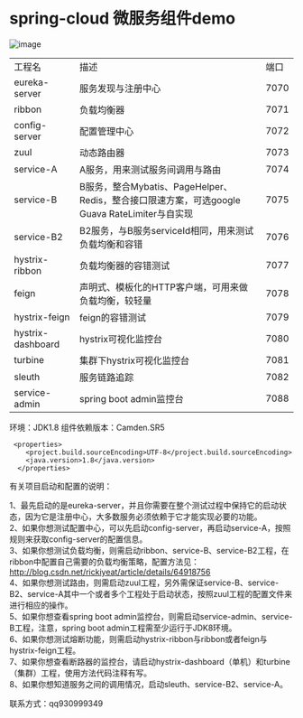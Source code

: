 
spring-cloud 微服务组件demo
===

![image](http://img.blog.csdn.net/20171018201759315?watermark/2/text/aHR0cDovL2Jsb2cuY3Nkbi5uZXQvcmlja2l5ZWF0/font/5a6L5L2T/fontsize/400/fill/I0JBQkFCMA==/dissolve/70/gravity/SouthEast)

<table>
<tbody><tr>
<td>工程名</td>  <td>描述</td>  <td>端口</td>
</tr>
<tr>
<td>eureka-server</td>  <td>服务发现与注册中心</td>  <td>7070</td>
</tr>
<tr>
<td>ribbon</td>  <td>负载均衡器</td>  <td>7071</td>
</tr>
<tr>
<td>config-server</td>  <td>配置管理中心</td>  <td>7072</td>
</tr>
<tr>
<td>zuul</td>  <td>动态路由器</td>  <td>7073</td>
</tr>
<tr>
<td>service-A</td>  <td>A服务，用来测试服务间调用与路由</td>  <td>7074</td>
</tr>
<tr>
<td>service-B</td>  <td>B服务，整合Mybatis、PageHelper、Redis，整合接口限速方案，可选google Guava RateLimiter与自实现</td>  <td>7075</td>
</tr>
<tr>
<td>service-B2</td>  <td>B2服务，与B服务serviceId相同，用来测试负载均衡和容错</td>  <td>7076</td>
</tr>
<tr>
<td>hystrix-ribbon</td>  <td>负载均衡器的容错测试</td>  <td>7077</td>
</tr>
<tr>
<td>feign</td>  <td>声明式、模板化的HTTP客户端，可用来做负载均衡，较轻量</td>  <td>7078</td>
</tr>
<tr>
<td>hystrix-feign</td>  <td>feign的容错测试</td>  <td>7079</td>
</tr>
<tr>
<td>hystrix-dashboard</td>  <td>hystrix可视化监控台</td>  <td>7080</td>
</tr>
<tr>
<td>turbine</td>  <td>集群下hystrix可视化监控台</td>  <td>7081</td>
</tr>
<tr>
<td>sleuth</td>  <td>服务链路追踪</td>  <td>7082</td>
</tr>
<tr>
<td>service-admin</td>  <td>spring boot admin监控台</td>  <td>7088</td>
</tr>
</tbody></table>

环境：JDK1.8
组件依赖版本：Camden.SR5

```
 <properties>
    <project.build.sourceEncoding>UTF-8</project.build.sourceEncoding>
    <java.version>1.8</java.version>
  </properties>
```

有关项目启动和配置的说明：

1、最先启动的是eureka-server，并且你需要在整个测试过程中保持它的启动状态，因为它是注册中心，大多数服务必须依赖于它才能实现必要的功能。 <br>
2、如果你想测试配置中心，可以先启动config-server，再启动service-A，按照规则来获取config-server的配置信息。 <br>
3、如果你想测试负载均衡，则需启动ribbon、service-B、service-B2工程，在ribbon中配置自己需要的负载均衡策略，配置方法见：http://blog.csdn.net/rickiyeat/article/details/64918756 <br>
4、如果你想测试路由，则需启动zuul工程，另外需保证service-B、service-B2、service-A其中一个或者多个工程处于启动状态，按照zuul工程的配置文件来进行相应的操作。 <br>
5、如果你想查看spring boot admin监控台，则需启动service-admin、service-B工程，注意，spring boot admin工程需至少运行于JDK8环境。 <br>
6、如果你想测试熔断功能，则需启动hystrix-ribbon与ribbon或者feign与hystrix-feign工程。 <br>
7、如果你想查看断路器的监控台，请启动hystrix-dashboard（单机）和turbine（集群）工程，使用方法代码注释有写。 <br>
8、如果你想知道服务之间的调用情况，启动sleuth、service-B2、service-A。 <br>

联系方式：qq930999349
